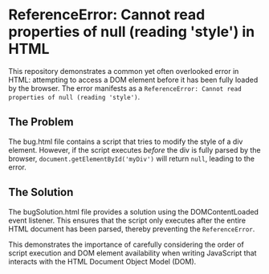 # ReferenceError: Cannot read properties of null (reading 'style') in HTML

This repository demonstrates a common yet often overlooked error in HTML: attempting to access a DOM element before it has been fully loaded by the browser.  The error manifests as a `ReferenceError: Cannot read properties of null (reading 'style')`.

## The Problem

The bug.html file contains a script that tries to modify the style of a div element.  However, if the script executes *before* the div is fully parsed by the browser, `document.getElementById('myDiv')` will return `null`, leading to the error.

## The Solution

The bugSolution.html file provides a solution using the DOMContentLoaded event listener. This ensures that the script only executes after the entire HTML document has been parsed, thereby preventing the `ReferenceError`.

This demonstrates the importance of carefully considering the order of script execution and DOM element availability when writing JavaScript that interacts with the HTML Document Object Model (DOM).